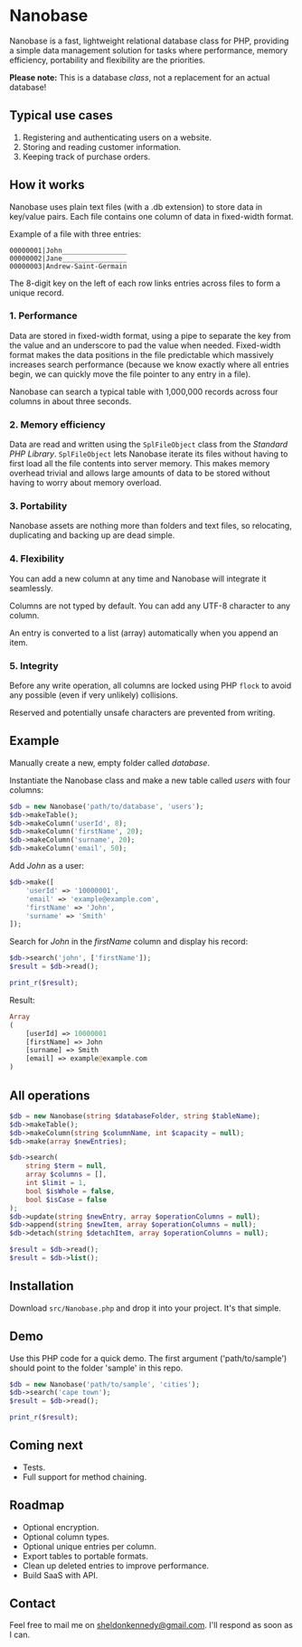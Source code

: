 # Nanobase

Nanobase is a fast, lightweight relational database class for PHP, providing a simple data management solution for tasks where performance, memory efficiency, portability and flexibility are the priorities.

**Please note:** This is a database *class*, not a replacement for an actual database!


Typical use cases
---

1) Registering and authenticating users on a website.
2) Storing and reading customer information.
3) Keeping track of purchase orders.


How it works
---

Nanobase uses plain text files (with a .db extension) to store data in key/value pairs. Each file contains one column of data in fixed-width format.

Example of a file with three entries:
```
00000001|John________________
00000002|Jane________________
00000003|Andrew-Saint-Germain
```

The 8-digit key on the left of each row links entries across files to form a unique record.

### 1. Performance

Data are stored in fixed-width format, using a pipe to separate the key from the value and an underscore to pad the value when needed. Fixed-width format makes the data positions in the file predictable which massively increases search performance (because we know exactly where all entries begin, we can quickly move the file pointer to any entry in a file).

Nanobase can search a typical table with 1,000,000 records across four columns in about three seconds.

### 2. Memory efficiency

Data are read and written using the `SplFileObject` class from the *Standard PHP Library*. `SplFileObject` lets Nanobase iterate its files without having to first load all the file contents into server memory. This makes memory overhead trivial and allows large amounts of data to be stored without having to worry about memory overload.

### 3. Portability

Nanobase assets are nothing more than folders and text files, so relocating, duplicating and backing up are dead simple.

### 4. Flexibility

You can add a new column at any time and Nanobase will integrate it seamlessly.

Columns are not typed by default. You can add any UTF-8 character to any column.

An entry is converted to a list (array) automatically when you append an item.

### 5. Integrity

Before any write operation, all columns are locked using PHP `flock` to avoid any possible (even if very unlikely) collisions.

Reserved and potentially unsafe characters are prevented from writing.


Example
---

Manually create a new, empty folder called *database*.

Instantiate the Nanobase class and make a new table called *users* with four columns:

```php
$db = new Nanobase('path/to/database', 'users');
$db->makeTable();
$db->makeColumn('userId', 8);
$db->makeColumn('firstName', 20);
$db->makeColumn('surname', 20);
$db->makeColumn('email', 50);
```

Add *John* as a user:

```php
$db->make([
    'userId' => '10000001',
    'email' => 'example@example.com',
    'firstName' => 'John',
    'surname' => 'Smith'
]);
```

Search for *John* in the *firstName* column and display his record:

```php
$db->search('john', ['firstName']);
$result = $db->read();

print_r($result);
```

Result:

```php
Array
(
    [userId] => 10000001
    [firstName] => John
    [surname] => Smith
    [email] => example@example.com
)
```


All operations
---

```php
$db = new Nanobase(string $databaseFolder, string $tableName);
$db->makeTable();
$db->makeColumn(string $columnName, int $capacity = null);
$db->make(array $newEntries);

$db->search(
    string $term = null,
    array $columns = [],
    int $limit = 1,
    bool $isWhole = false,
    bool $isCase = false
);
$db->update(string $newEntry, array $operationColumns = null);
$db->append(string $newItem, array $operationColumns = null);
$db->detach(string $detachItem, array $operationColumns = null);

$result = $db->read();
$result = $db->list();
```


Installation
---

Download `src/Nanobase.php` and drop it into your project. It's that simple.


Demo
---

Use this PHP code for a quick demo. The first argument ('path/to/sample') should point to the folder 'sample' in this repo.

```php
$db = new Nanobase('path/to/sample', 'cities');
$db->search('cape town');
$result = $db->read();

print_r($result);
```


Coming next
---

- Tests.
- Full support for method chaining.


Roadmap
---

- Optional encryption.
- Optional column types.
- Optional unique entries per column.
- Export tables to portable formats.
- Clean up deleted entries to improve performance.
- Build SaaS with API.


Contact
---

Feel free to mail me on sheldonkennedy@gmail.com. I'll respond as soon as I can.
